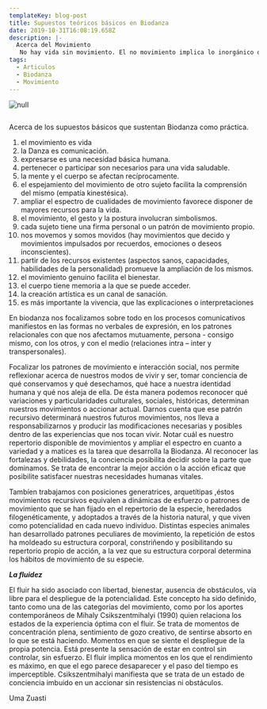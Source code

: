 ```yaml
---
templateKey: blog-post
title: Supuestos teóricos básicos en Biodanza
date: 2019-10-31T16:08:19.658Z
description: |-
  Acerca del Movimiento 
   No hay vida sin movimiento. El no movimiento implica lo inorgánico o la muerte. Somos seres auto-movientes. Nos movemos desde una fuerza interior que nos impulsa. En este sentido somos autónomos. También nos pueden mover como a cualquier otro tipo de cuerpo. Llegamos a decidir algunos de nuestros movimientos a la vez que somos movidos, por las fuerzas del “ello”.
tags:
  - Articulos
  - Biodanza
  - Movimiento
---
```

![null](/img/2019-03-11_asamblea_biodanzaya_bea-2-.jpg)

![]()

Acerca de los supuestos básicos que sustentan Biodanza como práctica.

1. el movimiento es vida 
2. la Danza es comunicación. 
3. expresarse es una necesidad básica humana. 
4. pertenecer o participar son necesarios para una vida saludable. 
5. la mente y el cuerpo se afectan recíprocamente. 
6. el espejamiento del movimiento de otro sujeto facilita la comprensión del mismo (empatía kinestésica). 
7. ampliar el espectro de cualidades de movimiento favorece disponer de mayores recursos para la vida. 
8. el movimiento, el gesto y la postura involucran simbolismos. 
9. cada sujeto tiene una firma personal o un patrón de movimiento propio. 
10. nos movemos y somos movidos (hay movimientos que decido y movimientos impulsados por recuerdos, emociones o deseos inconscientes). 
11. partir de los recursos existentes (aspectos sanos, capacidades, habilidades de la personalidad) promueve la ampliación de los mismos. 
12. el movimiento genuino facilita el bienestar. 
13. el cuerpo tiene memoria a la que se puede acceder. 
14. la creación artística es un canal de sanación. 
15. es más importante la vivencia, que las explicaciones o interpretaciones

En biodanza nos  focalizamos sobre todo en los procesos comunicativos manifiestos en las formas no verbales de expresión, en los patrones relacionales con que nos afectamos mutuamente, persona - consigo mismo,  con los otros, y con el medio (relaciones intra – inter y transpersonales). 

Focalizar los patrones de movimiento e interacción social, nos permite reflexionar acerca de nuestros modos de vivir y ser, tomar conciencia de qué conservamos y qué desechamos, qué hace a nuestra identidad humana y qué nos aleja de ella. De ésta manera podemos reconocer qué variaciones y particularidades culturales, sociales, históricas, determinan nuestros movimientos o accionar actual. Darnos cuenta que ese patrón recursivo determinará nuestros futuros movimientos, nos lleva a responsabilizarnos y producir las modificaciones necesarias y posibles dentro de las experiencias que nos tocan vivir. Notar cuál es nuestro repertorio disponible de movimientos y ampliar el espectro en cuanto a variedad y a matices es la tarea que desarrolla la Biodanza. Al reconocer las fortalezas y debilidades, la conciencia posibilita decidir sobre la parte que dominamos. Se trata de encontrar la mejor acción o la acción eficaz que posibilite satisfacer nuestras necesidades humanas vitales. 

Tambíen trabajamos con posiciones generatrices, arquetítipas ,éstos movimientos recursivos equivalen a dinámicas de esfuerzo o patrones de movimiento que se han fijado en el repertorio de la especie, heredados filogenéticamente, y adoptados a través de la historia natural, y que viven como potencialidad en cada nuevo individuo. Distintas especies animales han desarrollado patrones peculiares de movimiento, la repetición de estos ha moldeado su estructura corporal, constriñendo y posibilitando su repertorio propio de acción, a la vez que su estructura corporal determina los hábitos de movimiento de su especie.  

**_La fluidez_**

El fluir ha sido asociado con libertad, bienestar, ausencia de obstáculos, vía libre para el despliegue de la potencialidad. Este concepto ha sido definido, tanto como una de las categorías del movimiento, como por los aportes contemporáneos de Mihaly Csikszentmihalyi (1990) quien relaciona los estados de la experiencia óptima con el fluir. Se trata de momentos de concentración plena, sentimiento de gozo creativo, de sentirse absorto en lo que se está haciendo. Momentos en que se siente el despliegue de la propia potencia. Está presente la sensación de estar en control sin controlar, sin esfuerzo. El fluir implica momentos en los que el rendimiento es máximo, en que el ego parece desaparecer y el paso del tiempo es imperceptible. Csikszentmihalyi manifiesta que se trata de un estado de conciencia imbuido en un accionar sin resistencias ni obstáculos.

Uma Zuasti
